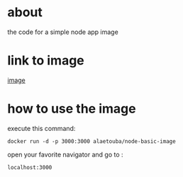 # about

the code for a simple node app image

# link to image

[image](https://hub.docker.com/repository/docker/alaetouba/node-basic-image)

# how to use the image

execute this command:

```
docker run -d -p 3000:3000 alaetouba/node-basic-image
```

open your favorite navigator and go to :

```
localhost:3000
```
